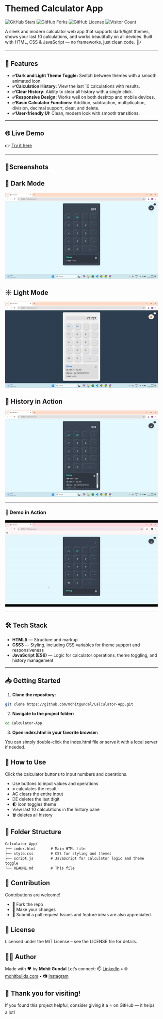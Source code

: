 # Themed Calculator App

![GitHub Stars](https://img.shields.io/github/stars/mohitgundal/Calculator-App?style=social)
![GitHub Forks](https://img.shields.io/github/forks/mohitgundal/Calculator-App?style=social)
![GitHub License](https://img.shields.io/github/license/mohitgundal/Calculator-App)
![Visitor Count](https://komarev.com/ghpvc/?username=mohitgundal&label=Repo+Views&color=blue)

A sleek and modern calculator web app that supports dark/light themes, shows your last 10 calculations, and works beautifully on all devices. Built with HTML, CSS & JavaScript — no frameworks, just clean code. 🧮⚡

---

## 🚀 Features

- **✅Dark and Light Theme Toggle:** Switch between themes with a smooth animated icon.
- **✅Calculation History:** View the last 10 calculations with results.
- **✅Clear History:** Ability to clear all history with a single click.
- **✅Responsive Design:** Works well on both desktop and mobile devices.
- **✅Basic Calculator Functions:** Addition, subtraction, multiplication, division, decimal support, clear, and delete.
- **✅User-friendly UI:** Clean, modern look with smooth transitions.

---

## 🌐 Live Demo  
👉 [Try it here](https://your-demo-link.netlify.app)

---

## 📸Screenshots

## 🌙 Dark Mode
![Calculator ScreenShot 1](Images/Screenshot1.png)

## ☀️ Light Mode
![Calculator ScreenShot 2](Images/Screenshot2.png)

## 🧠 History in Action
![Calculator ScreenShot 3](Images/Screenshot3.png)

---

### 🎥 Demo in Action
![Calculator Demo](./Images/demo.gif)

---

## 🛠 Tech Stack

- **HTML5** — Structure and markup
- **CSS3** — Styling, including CSS variables for theme support and responsiveness
- **JavaScript (ES6)** — Logic for calculator operations, theme toggling, and history management

---

## 📥 Getting Started

1. **Clone the repository:**

```bash
git clone https://github.com/mohitgundal/Calculator-App.git
```


2. **Navigate to the project folder:**

```bash
cd Calculator-App
```


3. **Open index.html in your favorite browser:**

You can simply double-click the index.html file or serve it with a local server if needed.



## 📘 How to Use
Click the calculator buttons to input numbers and operations.

- Use buttons to input values and operations
- = calculates the result
- AC clears the entire input
- DE deletes the last digit
- 🌓 icon toggles theme
- View last 10 calculations in the history pane
- 🗑️ deletes all history


## 📁 Folder Structure
```plaintext
Calculator-App/
├── index.html       # Main HTML file
├── style.css        # CSS for styling and themes
├── script.js        # JavaScript for calculator logic and theme toggle
└── README.md        # This file
```

## 🤝 Contribution
Contributions are welcome!
- 🍴 Fork the repo
- 🔧 Make your changes
- 📩 Submit a pull request
Issues and feature ideas are also appreciated.

## 📄 License
Licensed under the MIT License – see the LICENSE file for details.


## 🙋‍♂️ Author  
Made with ❤️ by **Mohit Gundal**
Let’s connect: 
📫 [LinkedIn](https://www.linkedin.com/in/mohitbuilds/) • 🌐 [mohitbuilds.com](https://mohitbuilds.com) • 📷 [Instagram](https://www.instagram.com/_mohitbuilds/)


## 🙏 Thank you for visiting!
If you found this project helpful, consider giving it a ⭐ on GitHub — it helps a lot!
